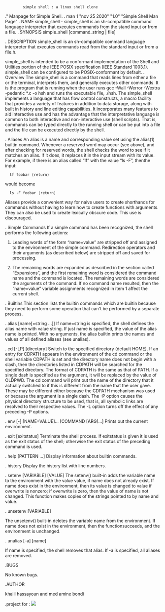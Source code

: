 			simple shell : a linux shell clone

				

.\" Manpage for Simple Shell.
. man 1 "nov 25 2020" "1.0" "Simple Shell Man Page"
. NAME
simple_shell - simple_shell is an sh-compatible command language interpreter that executes commands from the stand input or from a file.
. SYNOPSIS
simple_shell [command_string | file]

. DESCRIPTION
simple_shell is an sh-compatible command language interpreter that executes commands read from the standard input or from a file.h.

simple_shell is intended to be a conformant implementation of the Shell and Utilities portion of the IEEE POSIX specification (IEEE Standard 1003.1). simple_shell can be configured to be POSIX-conformant by default.
. Overview
The simple_shell is a command that reads lines from either a file or the terminal, interprets them, and generally executes other commands.  It is the program that is running when the user runs gcc -Wall -Werror -Wextra -pedantic *.c -o hsh and runs the executable file, ./hsh. The simple_shell implements a language that has flow control constructs, a macro facility that provides a variety of features in addition to data storage, along with built in history and line editing capabilities.  It incorporates many features to aid interactive use and has the advantage that the interpretative language is common to both interactive and non-interactive use (shell scripts).  That is, commands can be typed directly to the running shell or can be put into a file and the file can be executed directly by the shell.

. Aliases
 An alias is a name and corresponding value set using the alias(1) builtin command.  Whenever a reserved word may occur (see above), and after checking for reserved words, the shell checks the word to see if it matches an alias.  If it does, it replaces it in the input stream with its value.  For example, if there is an alias called “lf” with the value “ls -F”, thenthe input:

      lf foobar ⟨return⟩

would become

      ls -F foobar ⟨return⟩

Aliases provide a convenient way for naive users to create shorthands for commands without having to learn how to create functions with arguments.  They can also be used to create lexically obscure code. This use is discouraged.


. Simple Commands
 If a simple command has been recognized, the shell performs the following actions:

 1.   Leading words of the form “name=value” are stripped off and assigned to the environment of the simple command.  Redirection operators and their arguments (as described below) are stripped off and saved for processing.

 2.   The remaining words are expanded as described in the section called “Expansions”, and the first remaining word is considered the command name and the command is located.  The remaining words are considered the arguments of the command.  If no command name resulted, then the “name=value” variable assignments recognized in item 1 affect the current shell.


. Builtins
This section lists the builtin commands which are builtin because they need to perform some operation that can't be performed by a separate process.

. alias [name[=string ...]]
If name=string is specified, the shell defines the alias name with value string.  If just name is specified, the value of the alias name is printed.  With no arguments, the alias builtin prints the names and values of all defined aliases (see unalias).

. cd [-LP] [directory]
Switch to the specified directory (default HOME).  If an entry for CDPATH appears in the environment of the cd command or the shell variable CDPATH is set and the directory name does not begin with a slash, then the directories listed in CDPATH will be searched for the specified directory.  The format of CDPATH is the same as that of PATH.  If a single dash is specified as the argument, it will be replaced by the value of OLDPWD.  The cd command will print out the name of the directory that it actually switched to if this is different from the name that the user gave.  These may be different either because the CDPATH mechanism was used or because the argument is a single dash.  The -P option causes the physical directory structure to be used, that is, all symbolic links are resolved to their respective values.  The -L option turns off the effect of any preceding -P options.


. env  [-] [NAME=VALUE]... [COMMAND [ARG]...]
Prints out the current environment.

. exit [exitstatus]
Terminate the shell process.  If exitstatus is given it is used as the exit status of the shell; otherwise the exit status of the preceding command is used.

. help [PATTERN ...]
Display information about builtin commands.

. history
Display the history list with line numbers.

. setenv [VARIABLE] [VALUE]
The setenv() built-in adds the variable name to the environment with the value value, if name does not already exist. If name does exist in the environment, then its value is changed to value if overwrite is nonzero; if overwrite is zero, then the value of name is not changed. This function makes copies of the strings pointed to by name and value.

. unsetenv [VARIABLE]

The unsetenv() built-in deletes the variable name from the environment. If name does not exist in the environment, then the functionsucceeds, and the environment is unchanged.

. unalias [-a] [name]

If name is specified, the shell removes that alias.  If -a is specified, all aliases are removed.

.BUGS

No known bugs.

.AUTHOR

khalil hassayoun and med amine bondi

.project for :
 <img src="https://www.holbertonschool.com/holberton-logo.png"/>
